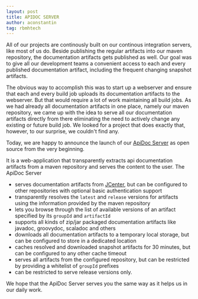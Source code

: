 ```yaml
---
layout: post
title: APIDOC SERVER
author: aconstantin
tag: rbmhtech
---
```


All of our projects are continously built on our continous integration servers, like most of us do. Beside publishing the regular artifacts into our maven repository, the documentation artifacts gets published as well.
Our goal was to give all our development teams a convenient access to each and every published documentation artifact, including the frequent changing snapshot artifacts.

The obvious way to accomplish this was to start up a webserver and ensure that each and every build job uploads its documentation artifacts to the webserver. But that would require a lot of work
maintaining all build jobs. As we had already all documentation artifacts in one place, namely our maven repository, we came up with the idea to serve all our documentation artifacts directly from there eliminating the need to actively change any existing or future build job. We looked for a project that does exactly that, however, to our surprise, we couldn't find any.

Today, we are happy to announce the launch of our [ApiDoc Server](https://github.com/RBMHTechnology/apidoc-server) as open source from the very beginning.

It is a web-application that transparently extracts api documentation artifacts from a maven repository and serves the content to the user. The ApiDoc Server

- serves documentation artifacts from [JCenter](http://jcenter.bintray.com/), but can be configured to other repositories with optional basic authentication support
- transparently resolves the `latest` and `release` versions for artifacts using the information provided by the maven repository
- lets you browse through the list of available versions of an artifact specified by its `groupId` and `artifactId`
- supports all kinds of zip/jar packaged documentation artifacts like javadoc, groovydoc, scaladoc and others
- downloads all documentation artifacts to a temporary local storage, but can be configured to store in a dedicated location
- caches resolved and downloaded snapshot artifacts for 30 minutes, but can be configured to any other cache timeout
- serves all artifacts from the configured repository, but can be restricted by providing a whitelist of `groupId` prefixes
- can be restricted to serve release versions only.

We hope that the ApiDoc Server serves you the same way as it helps us in our daily work.
